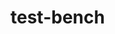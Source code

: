 <!--
 * @Author      : Mr.bin
 * @Date        : 2023-02-27 10:27:33
 * @LastEditTime: 2023-02-27 14:04:13
 * @Description : test-bench
-->

# test-bench
